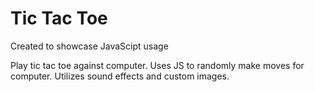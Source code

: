 # Tic Tac Toe

Created to showcase JavaScipt usage
 
Play tic tac toe against computer. Uses JS to randomly make moves for computer. Utilizes sound effects and custom images.
